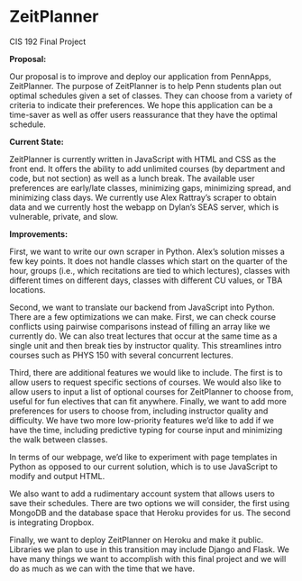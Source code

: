 ZeitPlanner
===========

CIS 192 Final Project

**Proposal:**

Our proposal is to improve and deploy our application from PennApps, ZeitPlanner. The purpose of ZeitPlanner is to help Penn students plan out optimal schedules given a set of classes. They can choose from a variety of criteria to indicate their preferences. We hope this application can be a time-saver as well as offer users reassurance that they have the optimal schedule.

**Current State:**

ZeitPlanner is currently written in JavaScript with HTML and CSS as the front end. It offers the ability to add unlimited courses (by department and code, but not section) as well as a lunch break. The available user preferences are early/late classes, minimizing gaps, minimizing spread, and minimizing class days. We currently use Alex Rattray’s scraper to obtain data and we currently host the webapp on Dylan’s SEAS server, which is vulnerable, private, and slow.

**Improvements:**

First, we want to write our own scraper in Python. Alex’s solution misses a few key points. It does not handle classes which start on the quarter of the hour, groups (i.e., which recitations are tied to which lectures), classes with different times on different days, classes with different CU values, or TBA locations.

Second, we want to translate our backend from JavaScript into Python. There are a few optimizations we can make. First, we can check course conflicts using pairwise comparisons instead of filling an array like we currently do. We can also treat lectures that occur at the same time as a single unit and then break ties by instructor quality. This streamlines intro courses such as PHYS 150 with several concurrent lectures.

Third, there are additional features we would like to include. The first is to allow users to request specific sections of courses. We would also like to allow users to input a list of optional courses for ZeitPlanner to choose from, useful for fun electives that can fit anywhere. Finally, we want to add more preferences for users to choose from, including instructor quality and difficulty. We have two more low-priority features we’d like to add if we have the time, including predictive typing for course input and minimizing the walk between classes.

In terms of our webpage, we’d like to experiment with page templates in Python as opposed to our current solution, which is to use JavaScript to modify and output HTML.

We also want to add a rudimentary account system that allows users to save their schedules. There are two options we will consider, the first using MongoDB and the database space that Heroku provides for us. The second is integrating Dropbox.

Finally, we want to deploy ZeitPlanner on Heroku and make it public. Libraries we plan to use in this transition may include Django and Flask. We have many things we want to accomplish with this final project and we will do as much as we can with the time that we have.
